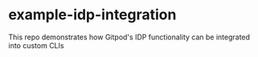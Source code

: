 # example-idp-integration
This repo demonstrates how Gitpod's IDP functionality can be integrated into custom CLIs
